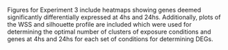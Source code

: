 Figures for Experiment 3 include heatmaps showing genes deemed significantly differentially expressed at 4hs and 24hs. Additionally, plots of the WSS and silhouette profile are included which were used for determining the optimal number of clusters of exposure conditions and genes at 4hs and 24hs for each set of conditions for determining DEGs.
